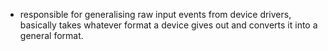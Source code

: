 - responsible for generalising raw input events from device drivers, basically takes whatever format a device gives out and converts it into a general format.
